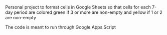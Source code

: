 Personal project to format cells in Google Sheets so that cells for each 7-day period are colored green if 3 or more are non-empty and yellow if 1 or 2 are non-empty

The code is meant to run through Google Apps Script
